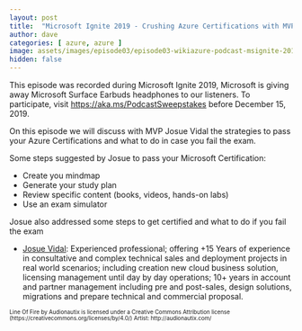 ```yaml
---
layout: post
title:  "Microsoft Ignite 2019 - Crushing Azure Certifications with MVP Josue Vidal"
author: dave
categories: [ azure, azure ]
image: assets/images/episode03/episode03-wikiazure-podcast-msignite-2019-crushing-azure-certifications-josue-vidal.png
hidden: false
---
```


<p>
<script src="https://www.buzzsprout.com/704541/2074521-microsoft-ignite-2019-crushing-azure-certifications-with-mvp-josue-vidal.js?player=small" type="text/javascript" charset="utf-8"></script>
</p>
<p>
This episode was recorded during Microsoft Ignite 2019, Microsoft is giving away Microsoft Surface Earbuds headphones to our listeners. To participate, visit <a href="https://aka.ms/PodcastSweepstakes" target="_blank">https://aka.ms/PodcastSweepstakes</a> before December 15, 2019.</p>

On this episode we will discuss with MVP Josue Vidal the strategies to pass your Azure Certifications and what to do in case you fail the exam.

Some steps suggested by Josue to pass your Microsoft Certification: 

* Create you mindmap 
* Generate your study plan
* Review specific content (books, videos, hands-on labs)
* Use an exam simulator

Josue also addressed some steps to get certified and what to do if you fail the exam

+ <a href="https://www.linkedin.com/in/josuevidal/" target="_blank">Josue Vidal</a>: Experienced professional; offering +15 Years of experience in consultative and complex technical sales and deployment projects in real world scenarios; including creation new cloud business solution, licensing management until day by day operations; 10+ years in account and partner management including pre and post-sales, design solutions, migrations and prepare technical and commercial proposal.

<p style="font-size: .7em;">Line Of Fire by Audionautix is licensed under a Creative Commons Attribution license (https://creativecommons.org/licenses/by/4.0/) Artist: http://audionautix.com/</p>